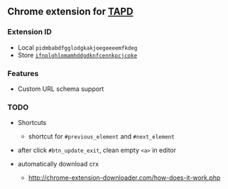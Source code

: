 Chrome extension for [TAPD](http://www.tapd.cn/)
---

### Extension ID

* Local `pidmbabdfgglodgkakjoegeeeemfkdeg`
* Store [`ifnplghlomamhddgdknfcennkpcjcoke`](https://chrome.google.com/webstore/detail/tapd助手/ifnplghlomamhddgdknfcennkpcjcoke)

### Features

* Custom URL schema support

### TODO

* Shortcuts
  * shortcut for `#previous_element` and `#next_element`

* after click `#btn_update_exit`, clean empty `<a>` in editor

* automatically download crx
  * http://chrome-extension-downloader.com/how-does-it-work.php
